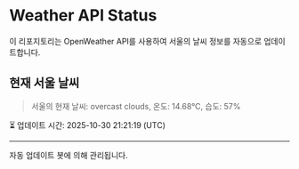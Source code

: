 
# Weather API Status

이 리포지토리는 OpenWeather API를 사용하여 서울의 날씨 정보를 자동으로 업데이트합니다.

## 현재 서울 날씨
> 서울의 현재 날씨: overcast clouds, 온도: 14.68°C, 습도: 57%

⏳ 업데이트 시간: 2025-10-30 21:21:19 (UTC)

---
자동 업데이트 봇에 의해 관리됩니다.
